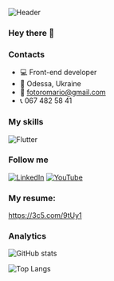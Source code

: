 ![Header](https://github.com/RoRomario360/RoRomario360/blob/main/assets/cover.jpg)

### Hey there 👋

### Contacts

- 💻 Front-end developer
- 📌 Odessa, Ukraine
- 📧 fotoromario@gmail.com
- 📞 067 482 58 41

### My skills

![Flutter](https://github.com/RoRomario360/RoRomario360/blob/main/assets/skills.jpg)

### Follow me

[![LinkedIn](https://img.shields.io/badge/-linkedIn-090909?style=for-the-badge&logo=linkedin&logoColor=007BB6)](https://www.linkedin.com/in/romanmerkulov/)
[![YouTube](https://img.shields.io/badge/-YouTube-090909?style=for-the-badge&logo=YouTube&logoColor=FF0000)](https://www.youtube.com/channel/UCnKj-vGklXnCgjGc3wVbfnA)

### My resume:

https://3c5.com/9tUy1

### Analytics

![GitHub stats](https://github-readme-stats.vercel.app/api?username=RoRomario360&show_icons=true)

![Top Langs](https://github-readme-stats.vercel.app/api/top-langs/?username=RoRomario360&layout=compact)
